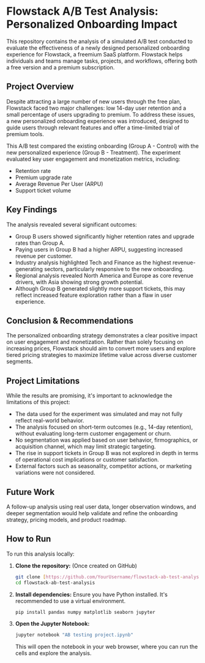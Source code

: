 # Flowstack A/B Test Analysis: Personalized Onboarding Impact

This repository contains the analysis of a simulated A/B test conducted to evaluate the effectiveness of a newly designed personalized onboarding experience for Flowstack, a freemium SaaS platform. Flowstack helps individuals and teams manage tasks, projects, and workflows, offering both a free version and a premium subscription.

## Project Overview

Despite attracting a large number of new users through the free plan, Flowstack faced two major challenges: low 14-day user retention and a small percentage of users upgrading to premium. To address these issues, a new personalized onboarding experience was introduced, designed to guide users through relevant features and offer a time-limited trial of premium tools.

This A/B test compared the existing onboarding (Group A - Control) with the new personalized experience (Group B - Treatment). The experiment evaluated key user engagement and monetization metrics, including:
* Retention rate
* Premium upgrade rate
* Average Revenue Per User (ARPU)
* Support ticket volume

## Key Findings

The analysis revealed several significant outcomes:
* Group B users showed significantly higher retention rates and upgrade rates than Group A.
* Paying users in Group B had a higher ARPU, suggesting increased revenue per customer.
* Industry analysis highlighted Tech and Finance as the highest revenue-generating sectors, particularly responsive to the new onboarding.
* Regional analysis revealed North America and Europe as core revenue drivers, with Asia showing strong growth potential.
* Although Group B generated slightly more support tickets, this may reflect increased feature exploration rather than a flaw in user experience.

## Conclusion & Recommendations

The personalized onboarding strategy demonstrates a clear positive impact on user engagement and monetization. Rather than solely focusing on increasing prices, Flowstack should aim to convert more users and explore tiered pricing strategies to maximize lifetime value across diverse customer segments.

## Project Limitations

While the results are promising, it's important to acknowledge the limitations of this project:
* The data used for the experiment was simulated and may not fully reflect real-world behavior.
* The analysis focused on short-term outcomes (e.g., 14-day retention), without evaluating long-term customer engagement or churn.
* No segmentation was applied based on user behavior, firmographics, or acquisition channel, which may limit strategic targeting.
* The rise in support tickets in Group B was not explored in depth in terms of operational cost implications or customer satisfaction.
* External factors such as seasonality, competitor actions, or marketing variations were not considered.

## Future Work

A follow-up analysis using real user data, longer observation windows, and deeper segmentation would help validate and refine the onboarding strategy, pricing models, and product roadmap.

## How to Run

To run this analysis locally:
1.  **Clone the repository:** (Once created on GitHub)
    ```bash
    git clone [https://github.com/YourUsername/flowstack-ab-test-analysis.git](https://github.com/YourUsername/flowstack-ab-test-analysis.git)
    cd flowstack-ab-test-analysis
    ```
2.  **Install dependencies:** Ensure you have Python installed. It's recommended to use a virtual environment.
    ```bash
    pip install pandas numpy matplotlib seaborn jupyter
    ```
3.  **Open the Jupyter Notebook:**
    ```bash
    jupyter notebook "AB testing project.ipynb"
    ```
    This will open the notebook in your web browser, where you can run the cells and explore the analysis.







